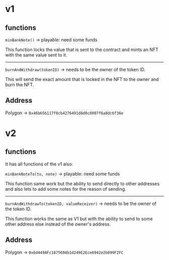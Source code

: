 &nbsp;
&nbsp;
&nbsp;
&nbsp;
&nbsp;


# v1

## functions

`minBankNote()` -> playable: need some funds

This function locks the value that is sent to the contract and mints an NFT with the same value sent to it.

---

`burnAndWithdraw(tokenID)` -> needs to be the owner of the token ID.

This will send the exact amount that is locked in the NFT to the owner and burn the NFT.

## Address

Polygon -> `0x46b65b117f0cb4276491d8d0c8007f6a8dc6f36e`

# v2

## functions

It has all functions of the v1 also:

`minBankNoteTo(to, note)` -> playable: need some funds

This function same work but the ability to send directly to other addresses and also lets to add some notes for the reason of sending.

---

`burnAndWithdrawTo(tokenID, valueReceiver)` -> needs to be the owner of the token ID.

This function works the same as V1 but with the ability to send to some other address else instead of the owner's address.

## Address

Polygon -> `0x6d449AFc1875694b1d249E2Ece6942e2b899F2FC`


